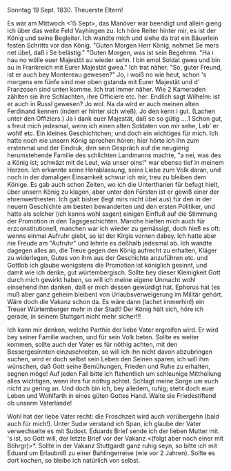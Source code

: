  Sonntag 19 Sept. 1830.
Theuerste Eltern!

Es war am Mittwoch <15 Sept>, das Manöver war beendigt und allein gieng ich über das weite Feld Vayhingen zu. Ich höre Reiter hinter mir, es ist der König und seine Begleiter. Ich wandte mich und siehe da trat ein Bäuerlein festen Schritts vor den König. "Guten Morgen Herr König, nehmet Se mers net übel, daß i Se belästig." "Guten Morgen, was ist sein Begehren. "Ha i hau no wölle euer Majestöt au wieder sehn. I bin emol Soldat gwea und bin au in Frankreich mit Eurer Majestät gwea." Ich trat näher. "So, guter Freund, ist er auch bey Montereau gewesen?" Jo, i woiß no wie heut, schon 's morgens em fünfe sind mer oben gstanda mit Eurer Majestät und d' Franzosen sind unten komme. Ich trat immer näher. Wie 2 Kameraden zählten sie ihre Schlachten, ihre Officiere etc. her. Endlich sagt Wilhelm: ist er auch in Russl gewesen? Jo wol. Na da wird er auch meinen alten Ferdinand kennen (indem er hinter sich wieß). Jo den kenn i gut. (Lachen unter den Offiziers.) Ja i dank euer Majestät, daß se so gütig ....1 Schon gut, s freut mich jedesmal, wenn ich einen alten Soldaten von mir sehe, Leb' er wohl! etc. 
Ein kleines Geschichtchen; und doch ein wichtiges für mich. Ich hatte noch nie unsern König sprechen hören; hier hörte ich ihn zum erstenmal und der Eindruk, den sein Gespräch auf die neugierig herumstehende Familie des schlichten Landmanns machte, "a nei, was des a König ist; schwäzt mit de Leut, wia unser oins!" war ebenso tief in meinem Herzen. Ich erkannte seine Herablassung, seine Liebe zum Volk daran, und noch in der damaligen Einsamkeit schwur ich mir, treu zu bleiben dem Könige. Es gab auch schon Zeiten, wo ich die Unterthanen für befugt hielt, über unsern König zu klagen, aber unter den Fürsten ist er gewiß einer der ehrenwerthesten. Ich galt bisher (legt mirs nicht übel aus) für den in der neuern Geschichte am besten bewanderten und den ersten Politiker, und hatte als solcher (ich kanns wohl sagen) einigen Einfluß auf die Stimmung der Promotion in den Tagsgeschichten. Manche hielten mich auch für erzconstitutionell, manchen war ich wieder zu gemässigt, doch hieß es oft: wenns einmal Aufruhr giebt, so ist der Kirgis vornen dabey. Ich hatte aber nie Freude am "Aufruhr" und lehnte es deßhalb jedesmal ab. Ich wandte dagegen alles an, die Treue gegen den König aufrecht zu erhalten, Kläger zu widerlegen, Gutes von ihm aus der Geschichte anzuführen etc. und Gottlob ich glaube wenigstens die Promotion ist königlich gesinnt, und damit wie ich denke, gut würtembergisch. Sollte bey dieser Kleinigkeit Gott durch mich gewirkt haben, so will ich meine eigene Unmacht wohl einsehend ihm danken, daß er mich dessen gewürdigt hat. 
Ephorus hat (es muß aber ganz geheim bleiben) von Urlaubsverweigerung im Militär gehört. Wäre doch die Vakanz schon da. Es wäre dann (lachet immerhin!) ein Treuer Würtemberger mehr in der Stadt! Der König hält sich, höre ich gerade, in seinem Stuttgart nicht mehr sicher!!!

Ich kann mir denken, welche Parthie der liebe Vater ergreifen wird. Er wird bey seiner Familie wachen, und für sein Volk beten. Sollte es weiter kommen, sollte auch der Vater es für nöthig achten, mit den Bessergesinnten einzuschreiten, so will ich ihn nicht davon abzubringen suchen, wird er doch selbst sein Leben den Seinen sparen; ich will ihm wünschen, daß Gott seine Bemühungen, Frieden und Ruhe zu erhalten, segnen möge! 
Auf jeden Fall bitte ich flehentlich um schleunige Mittheilung alles wichtigen, wenn ihrs für nöthig achtet. Schlagt meine Sorge um euch nicht zu gering an. Und doch bin ich, bey alledem, ruhig; steht doch euer Leben und Wohlfarth in eines güten Gottes Hand. Walte sie Friedestiftend ob unserm Vaterlande!

Wohl hat der liebe Vater recht: die Froschzeit wird auch vorübergehn (bald auch für mich!). Unter Sudw verstand ich Span, ich glaube der Vater verwechselte es mit Sudost. Eduards Brief sende ich der lieben Mutter mit. 
's ist, so Gott will, der letzte Brief vor der Vakanz <(folgt aber noch einer mit Böhrgr)>*. Sollte in der Vakanz Stuttgardt ganz ruhig seyn, so bitte ich mit Eduard um Erlaubniß zu einer Bahlingerreise (wie vor 2 Jahren). Sollte es dort kochen, so bleibe ich natürlich von selbst.

